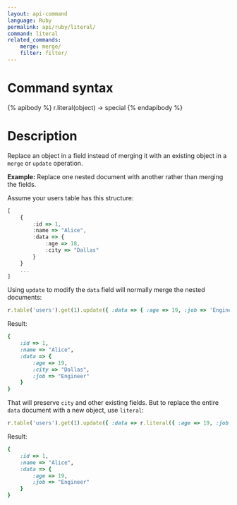 ```yaml
---
layout: api-command
language: Ruby
permalink: api/ruby/literal/
command: literal
related_commands:
    merge: merge/
    filter: filter/
---
```

# Command syntax #

{% apibody %}
r.literal(object) &rarr; special
{% endapibody %}

# Description #

Replace an object in a field instead of merging it with an existing object in a `merge` or `update` operation.

__Example:__ Replace one nested document with another rather than merging the fields.

Assume your users table has this structure:

```js
[
    {
        :id => 1,
        :name => "Alice",
        :data => {
            :age => 18,
            :city => "Dallas"
        }
    }       
    ...
]
```

Using `update` to modify the `data` field will normally merge the nested documents:

```rb
r.table('users').get(1).update({ :data => { :age => 19, :job => 'Engineer' } }).run(conn)
```

Result:

```rb
{
    :id => 1,
    :name => "Alice",
    :data => {
        :age => 19,
        :city => "Dallas",
        :job => "Engineer"
    }
}       
```

That will preserve `city` and other existing fields. But to replace the entire `data` document with a new object, use `literal`:

```rb
r.table('users').get(1).update({ :data => r.literal({ :age => 19, :job => 'Engineer' }) }).run(conn)
```

Result:

```rb
{
    :id => 1,
    :name => "Alice",
    :data => {
        :age => 19,
        :job => "Engineer"
    }
}       
```
